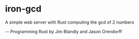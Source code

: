 # iron-gcd
A simple web server with Rust computing the gcd of 2 numbers

-- Programming Rust by Jim Blandly and Jason Orendorff
